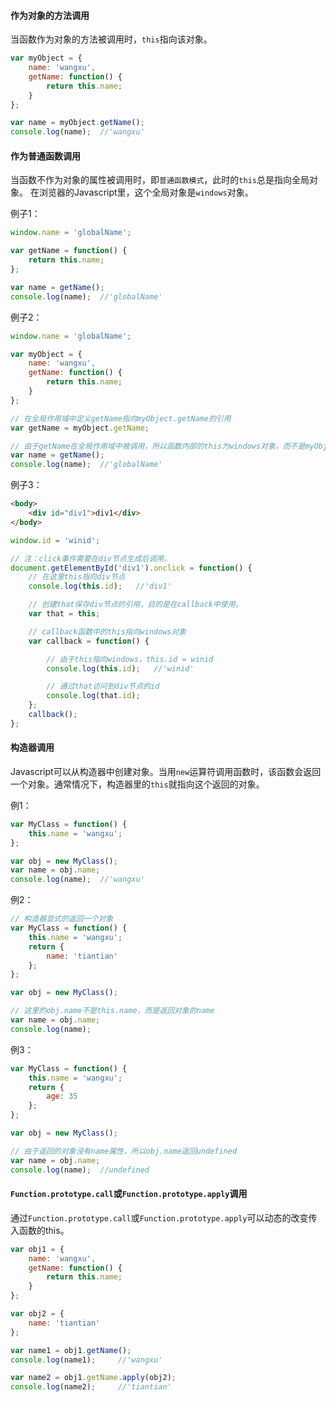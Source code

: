 #### 作为对象的方法调用

当函数作为对象的方法被调用时，`this`指向该对象。

```javascript
var myObject = {
    name: 'wangxu',
    getName: function() {
        return this.name;
    }
};

var name = myObject.getName();
console.log(name);  //'wangxu'
```

#### 作为普通函数调用

当函数不作为对象的属性被调用时，即`普通函数模式`，此时的`this`总是指向全局对象。
在浏览器的Javascript里，这个全局对象是`windows`对象。

例子1：

```javascript
window.name = 'globalName';

var getName = function() {
    return this.name;
};

var name = getName();
console.log(name);  //'globalName'
```
例子2：

```javascript
window.name = 'globalName';

var myObject = {
    name: 'wangxu',
    getName: function() {
        return this.name;
    }
};

// 在全局作用域中定义getName指向myObject.getName的引用
var getName = myObject.getName;

// 由于getName在全局作用域中被调用，所以函数内部的this为windows对象，而不是myObject对象
var name = getName();
console.log(name);  //'globalName'
```

例子3：

```html
<body>
    <div id="div1">div1</div>
</body>
```

```javascript
window.id = 'winid';

// 注：click事件需要在div节点生成后调用。
document.getElementById('div1').onclick = function() {
    // 在这里this指向div节点
    console.log(this.id);   //'div1'

    // 创建that保存div节点的引用，目的是在callback中使用。
    var that = this;

    // callback函数中的this指向windows对象
    var callback = function() {

        // 由于this指向windows，this.id = winid
        console.log(this.id);   //'winid'

        // 通过that访问到div节点的id
        console.log(that.id);
    };
    callback();
};
```

#### 构造器调用

Javascript可以从构造器中创建对象。当用`new`运算符调用函数时，该函数会返回一个对象。通常情况下，构造器里的`this`就指向这个返回的对象。

例1：

```javascript
var MyClass = function() {
    this.name = 'wangxu';
};

var obj = new MyClass();
var name = obj.name;
console.log(name);  //'wangxu'
```

例2：

```javascript
// 构造器显式的返回一个对象
var MyClass = function() {
    this.name = 'wangxu';
    return {
        name: 'tiantian'
    };
};

var obj = new MyClass();

// 这里的obj.name不是this.name，而是返回对象的name
var name = obj.name;
console.log(name);
```

例3：

```javascript
var MyClass = function() {
    this.name = 'wangxu';
    return {
        age: 35
    };
};

var obj = new MyClass();

// 由于返回的对象没有name属性，所以obj.name返回undefined
var name = obj.name;
console.log(name);  //undefined
```

#### `Function.prototype.call`或`Function.prototype.apply`调用

通过`Function.prototype.call`或`Function.prototype.apply`可以动态的改变传入函数的this。

```javascript
var obj1 = {
    name: 'wangxu',
    getName: function() {
        return this.name;
    }
};

var obj2 = {
    name: 'tiantian'
};

var name1 = obj1.getName();
console.log(name1);     //'wangxu'

var name2 = obj1.getName.apply(obj2);
console.log(name2);     //'tiantian'
```
